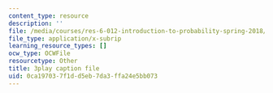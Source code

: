 ```yaml
---
content_type: resource
description: ''
file: /media/courses/res-6-012-introduction-to-probability-spring-2018/0ca197037f1dd5eb7da3ffa24e5bb073_uGGTX2ypzKI.srt
file_type: application/x-subrip
learning_resource_types: []
ocw_type: OCWFile
resourcetype: Other
title: 3play caption file
uid: 0ca19703-7f1d-d5eb-7da3-ffa24e5bb073
---
```

